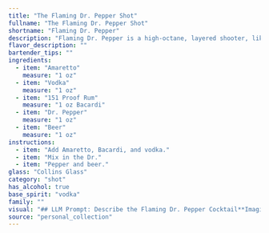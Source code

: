 ```yaml
---
title: "The Flaming Dr. Pepper Shot"
fullname: "The Flaming Dr. Pepper Shot"
shortname: "Flaming Dr. Pepper"
description: "Flaming Dr. Pepper is a high-octane, layered shooter, likely born in the college bar scene of the 1980s. Its roots lie in the shot cocktail family, known for their potent and often flamboyant presentation. "
flavor_description: ""
bartender_tips: ""
ingredients:
  - item: "Amaretto"
    measure: "1 oz"
  - item: "Vodka"
    measure: "1 oz"
  - item: "151 Proof Rum"
    measure: "1 oz Bacardi"
  - item: "Dr. Pepper"
    measure: "1 oz"
  - item: "Beer"
    measure: "1 oz"
instructions:
  - item: "Add Amaretto, Bacardi, and vodka."
  - item: "Mix in the Dr."
  - item: "Pepper and beer."
glass: "Collins Glass"
category: "shot"
has_alcohol: true
base_spirit: "vodka"
family: ""
visual: "## LLM Prompt: Describe the Flaming Dr. Pepper Cocktail**Imagine a tall, frosted glass filled with a vibrant, dark amber liquid. The drink has a layered appearance, with a deep reddish-brown bottom, a hazy, golden middle layer, and a frothy, cola-colored head. The head is speckled with tiny bubbles that burst and fizz, releasing a faint aroma of caramel and rum.****A thin layer of flame dances atop the frothy head, casting a warm glow on the glass. The flames flicker, creating a mesmerizing visual display that adds to the drink's mystique and allure. The glass is adorned with condensation, a testament to the cocktail's potent nature.****In the background, you can see a dim bar setting, with dimly lit lamps casting shadows around the glass, enhancing the dramatic effect of the flames. The glass rests on a coaster, next to a shaker with ice and a bottle of Dr. Pepper, adding to the visual narrative of the drink's composition.****Write a vivid description of the Flaming Dr. Pepper cocktail, focusing on its colors, textures, and overall aesthetic appeal. Use sensory details to capture the viewer's imagination and create a sense of excitement and intrigue around this unique concoction.** "
source: "personal_collection"
---
```


